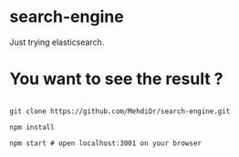 # search-engine

Just trying elasticsearch.

# You want to see the result ?

```shell

git clone https://github.com/MehdiDr/search-engine.git

npm install

npm start # open localhost:3001 on your browser

```